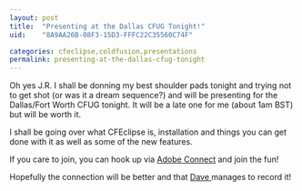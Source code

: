 ```yaml
---
layout: post
title:  "Presenting at the Dallas CFUG Tonight!"
uid:	"8A9AA26B-08F3-15D3-FFFC22C35560C74F"

categories: cfeclipse,coldfusion,presentations
permalink: presenting-at-the-dallas-cfug-tonight
---
```

Oh yes J.R. I shall be donning my best shoulder pads tonight and trying not to get shot (or was it a dream sequence?) and will be presenting for the Dallas/Fort Worth CFUG tonight. It will be a late one for me (about 1am BST) but will be worth it. 

I shall be going over what CFEclipse is, installation and things you can get done with it as well as some of the new features.

If you care to join, you can hook up via <a href="http://adobechats.adobe.acrobat.com/dfwcfugcfeclipse/">Adobe Connect</a> and join the fun!

Hopefully the connection will be better and that <a href="http://dfwcfug.instantspot.com/blog/index.cfm/2007/6/1/Next-meeting--June-12-2007--Mark-Drew-on-CFEclipse">Dave </a> manages to record it!